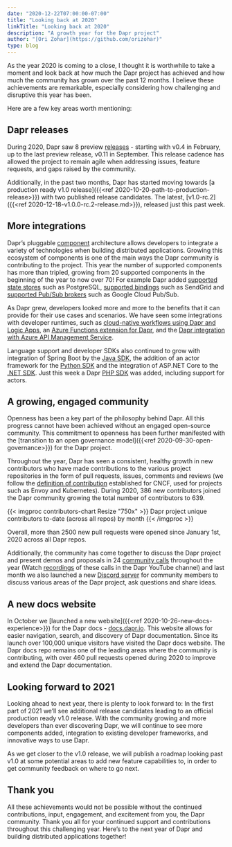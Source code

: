 ```yaml
---
date: "2020-12-22T07:00:00-07:00"
title: "Looking back at 2020"
linkTitle: "Looking back at 2020"
description: "A growth year for the Dapr project"
author: "[Ori Zohar](https://github.com/orizohar)"
type: blog
---
```


As the year 2020 is coming to a close, I thought it is worthwhile to take a moment and look back at how much the Dapr project has achieved and how much the community has grown over the past 12 months. I believe these achievements are remarkable, especially considering how challenging and disruptive this year has been.

Here are a few key areas worth mentioning:

## Dapr releases

During 2020, Dapr saw 8 preview [releases](https://github.com/dapr/dapr/releases/) - starting with v0.4 in February, up to the last preview release, v0.11 in September. This release cadence has allowed the project to remain agile when addressing issues, feature requests, and gaps raised by the community.

Additionally, in the past two months, Dapr has started moving towards [a production ready v1.0 release]({{<ref 2020-10-20-path-to-production-release>}}) with two published release candidates. The latest, [v1.0-rc.2]({{<ref 2020-12-18-v1.0.0-rc.2-release.md>}}), released just this past week.

## More integrations

Dapr’s pluggable [component](https://docs.dapr.io/concepts/components-concept/) architecture allows developers to integrate a variety of technologies when building distributed applications. Growing this ecosystem of components is one of the main ways the Dapr community is contributing to the project. This year the number of supported components has more than tripled, growing from 20 supported components in the beginning of the year to now over 70! For example Dapr added [supported state stores](https://docs.dapr.io/operations/components/setup-state-store/supported-state-stores/) such as PostgreSQL, [supported bindings](https://docs.dapr.io/operations/components/setup-bindings/supported-bindings/) such as SendGrid and [supported Pub/Sub brokers](https://docs.dapr.io/operations/components/setup-pubsub/supported-pubsub/) such as Google Cloud Pub/Sub.

As Dapr grew, developers looked more and more to the benefits that it can provide for their use cases and scenarios. We have seen some integrations with developer runtimes, such as [cloud-native workflows using Dapr and Logic Apps](https://cloudblogs.microsoft.com/opensource/2020/05/26/announcing-cloud-native-workflows-dapr-logic-apps/), an [Azure Functions extension for Dapr](https://cloudblogs.microsoft.com/opensource/2020/07/01/announcing-azure-functions-extension-for-dapr/), and the [Dapr integration with Azure API Management Service](https://cloudblogs.microsoft.com/opensource/2020/09/22/announcing-dapr-integration-azure-api-management-service-apim/).

Language support and developer SDKs also continued to grow with integration of Spring Boot by the [Java SDK](https://github.com/dapr/java-sdk), the addition of an actor framework for the [Python SDK](https://github.com/dapr/python-sdk) and the integration of ASP.NET Core to the [.NET SDK](https://github.com/dapr/dotnet-sdk/tree/master/samples). Just this week a Dapr [PHP SDK](https://github.com/dapr/php-sdk) was added, including support for actors.

## A growing, engaged community

Openness has been a key part of the philosophy behind Dapr. All this progress cannot have been achieved without an engaged open-source community. This commitment to openness has been further manifested with the [transition to an open governance model]({{<ref 2020-09-30-open-governance>}}) for the Dapr project.

Throughout the year, Dapr has seen a consistent, healthy growth in new contributors who have made contributions to the various project repositories in the form of pull requests, issues, comments and reviews (we follow the [definition of contribution](https://github.com/cncf/devstats/blob/master/README_K8s.md) established for CNCF, used for projects such as Envoy and Kubernetes). During 2020, 386 new contributors joined the Dapr community growing the total number of contributors to 639.
 
{{< imgproc contributors-chart Resize "750x" >}}
Dapr project unique contributors to-date (across all repos) by month
{{< /imgproc >}}

Overall, more than 2500 new pull requests were opened since January 1st, 2020 across all Dapr repos.

Additionally, the community has come together to discuss the Dapr project and present demos and proposals in 24 [community calls](https://github.com/dapr/community#community-meetings) throughout the year (Watch [recordings](https://www.youtube.com/playlist?list=PLcip_LgkYwzuF-OV6zKRADoiBvUvGhkao) of these calls in the Dapr YouTube channel) and last month we also launched a new [Discord server](https://aks.ms/dapr-discord) for community members to discuss various areas of the Dapr project, ask questions and share ideas.

## A new docs website

In October we [launched a new website]({{<ref 2020-10-26-new-docs-experience>}}) for the Dapr docs - [docs.dapr.io](https://docs.dapr.io). This website allows for easier navigation, search, and discovery of Dapr documentation. Since its launch over 100,000 unique visitors have visited the Dapr docs website.
The Dapr docs repo remains one of the leading areas where the community is contributing, with over 460 pull requests opened during 2020 to improve and extend the Dapr documentation.

## Looking forward to 2021

Looking ahead to next year, there is plenty to look forward to: In the first part of 2021 we’ll see additional release candidates leading to an official production ready v1.0 release. With the community growing and more developers than ever discovering Dapr, we will continue to see more components added, integration to existing developer frameworks, and innovative ways to use Dapr. 

As we get closer to the v1.0 release, we will publish a roadmap looking past v1.0 at some potential areas to add new feature capabilities to, in order to get community feedback on where to go next. 

## Thank you

All these achievements would not be possible without the continued contributions, input, engagement, and excitement from you, the Dapr community. Thank you all for your continued support and contributions throughout this challenging year. Here’s to the next year of Dapr and building distributed applications together!
